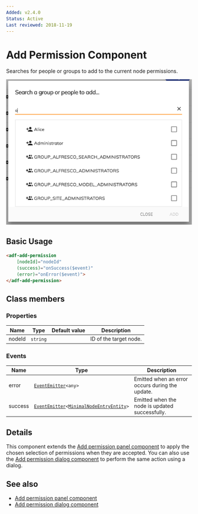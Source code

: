 ```yaml
---
Added: v2.4.0
Status: Active
Last reviewed: 2018-11-19
---
```


# Add Permission Component

Searches for people or groups to add to the current node permissions.

![Add Permission Component](../docassets/images/add-permission-component.png)

## Basic Usage

```html
<adf-add-permission
    [nodeId]="nodeId"
    (success)="onSuccess($event)"
    (error)="onError($event)">
</adf-add-permission>
```

## Class members

### Properties

| Name | Type | Default value | Description |
| ---- | ---- | ------------- | ----------- |
| nodeId | `string` |  | ID of the target node. |

### Events

| Name | Type | Description |
| ---- | ---- | ----------- |
| error | [`EventEmitter`](https://angular.io/api/core/EventEmitter)`<any>` | Emitted when an error occurs during the update. |
| success | [`EventEmitter`](https://angular.io/api/core/EventEmitter)`<`[`MinimalNodeEntryEntity`](../content-services/document-library.model.md)`>` | Emitted when the node is updated successfully. |

## Details

This component extends the [Add permission panel component](../content-services/add-permission-panel.component.md)
to apply the chosen selection of permissions when they are accepted. You can also
use the [Add permission dialog component](../content-services/add-permission-dialog.component.md) to perform the same action using a dialog.

## See also

-   [Add permission panel component](../content-services/add-permission-panel.component.md)
-   [Add permission dialog component](../content-services/add-permission-dialog.component.md)

